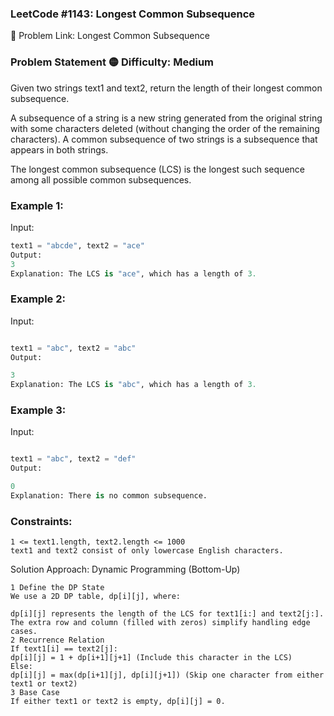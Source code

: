 ### LeetCode #1143: Longest Common Subsequence
🔗 Problem Link: Longest Common Subsequence

### Problem Statement 🟡 Difficulty: Medium
Given two strings text1 and text2, return the length of their longest common subsequence.

A subsequence of a string is a new string generated from the original string with some characters deleted (without changing the order of the remaining characters). A common subsequence of two strings is a subsequence that appears in both strings.

The longest common subsequence (LCS) is the longest such sequence among all possible common subsequences.

### Example 1:
Input:

```python
text1 = "abcde", text2 = "ace"
Output:
3
Explanation: The LCS is "ace", which has a length of 3.
```

### Example 2:
Input:

```python

text1 = "abc", text2 = "abc"
Output:

3
Explanation: The LCS is "abc", which has a length of 3.
```
### Example 3:
Input:

```python

text1 = "abc", text2 = "def"
Output:

0
Explanation: There is no common subsequence.
```

### Constraints:
```
1 <= text1.length, text2.length <= 1000
text1 and text2 consist of only lowercase English characters.
```
Solution Approach: Dynamic Programming (Bottom-Up)
```
1️ Define the DP State
We use a 2D DP table, dp[i][j], where:

dp[i][j] represents the length of the LCS for text1[i:] and text2[j:].
The extra row and column (filled with zeros) simplify handling edge cases.
2 Recurrence Relation
If text1[i] == text2[j]:
dp[i][j] = 1 + dp[i+1][j+1] (Include this character in the LCS)
Else:
dp[i][j] = max(dp[i+1][j], dp[i][j+1]) (Skip one character from either text1 or text2)
3️ Base Case
If either text1 or text2 is empty, dp[i][j] = 0.
```
